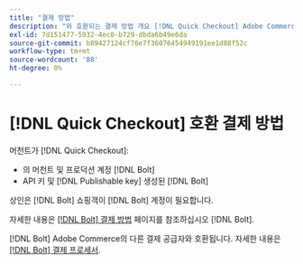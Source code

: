 ```yaml
---
title: "결제 방법"
description: "와 호환되는 결제 방법 개요 [!DNL Quick Checkout] Adobe Commerce 확장을 위한"
exl-id: 7d151477-5932-4ec0-b729-dbda6b49e6da
source-git-commit: b89427124cf76e7f36076454949191ee1d88f52c
workflow-type: tm+mt
source-wordcount: '88'
ht-degree: 0%

---
```


# [!DNL Quick Checkout] 호환 결제 방법

머천트가 [!DNL Quick Checkout]:

- 의 머천트 및 프로덕션 계정 [!DNL Bolt]
- API 키 및 [!DNL Publishable key] 생성된 [!DNL Bolt]

상인은 [!DNL Bolt] 쇼핑객이 [!DNL Bolt] 계정이 필요합니다.

자세한 내용은 [[!DNL Bolt] 결제 방법](https://help.bolt.com/shoppers/guides/checkout/update-payment-method) 페이지를 참조하십시오 [!DNL Bolt].

[!DNL Bolt] Adobe Commerce의 다른 결제 공급자와 호환됩니다. 자세한 내용은 [[!DNL Bolt] 결제 프로세서](https://help.bolt.com/merchants/guides/merchant-setup/checkout/processor-guides/).
